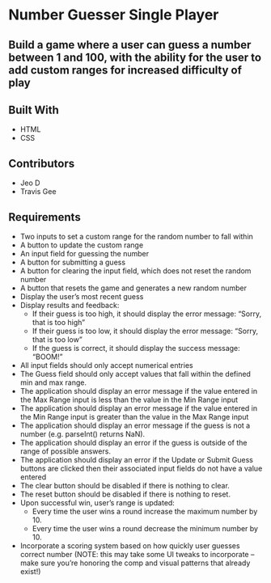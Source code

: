 # Number Guesser Single Player

## Build a game where a user can guess a number between 1 and 100, with the ability for the user to add custom ranges for increased difficulty of play
## Built With
* HTML
* CSS

## Contributors
* Jeo D
* Travis Gee

## Requirements
* Two inputs to set a custom range for the random number to fall within
* A button to update the custom range
* An input field for guessing the number
* A button for submitting a guess
* A button for clearing the input field, which does not reset the random number
* A button that resets the game and generates a new random number
* Display the user’s most recent guess
* Display results and feedback:
    * If their guess is too high, it should display the error message: “Sorry, that is too high”
    * If their guess is too low, it should display the error message: “Sorry, that is too low”
    * If the guess is correct, it should display the success message: “BOOM!”
* All input fields should only accept numerical entries
* The Guess field should only accept values that fall within the defined min and max range.
* The application should display an error message if the value entered in the Max Range input is less than the value in the Min Range input
* The application should display an error message if the value entered in the Min Range input is greater than the value in the Max Range input
* The application should display an error message if the guess is not a number (e.g. parseInt() returns NaN).
* The application should display an error if the guess is outside of the range of possible answers.
* The application should display an error if the Update or Submit Guess buttons are clicked then their associated input fields do not have a value entered
* The clear button should be disabled if there is nothing to clear.
* The reset button should be disabled if there is nothing to reset.
* Upon successful win, user’s range is updated:
    * Every time the user wins a round increase the maximum number by 10.
    * Every time the user wins a round decrease the minimum number by 10.
* Incorporate a scoring system based on how quickly user guesses correct number (NOTE: this may take some UI tweaks to incorporate – make sure you’re honoring the comp and visual patterns that already exist!)
